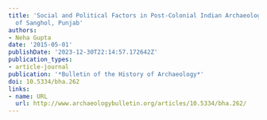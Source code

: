 ```yaml
---
title: 'Social and Political Factors in Post-Colonial Indian Archaeology: The Case
  of Sanghol, Punjab'
authors:
- Neha Gupta
date: '2015-05-01'
publishDate: '2023-12-30T22:14:57.172642Z'
publication_types:
- article-journal
publication: '*Bulletin of the History of Archaeology*'
doi: 10.5334/bha.262
links:
- name: URL
  url: http://www.archaeologybulletin.org/articles/10.5334/bha.262/
---
```

